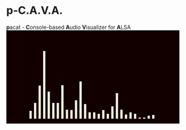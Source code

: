 p-C.A.V.A. 
====================

**p**acat - **C**onsole-based **A**udio **V**isualizer for **A**LSA
![Alt text](/p-cava.gif?raw=true)
